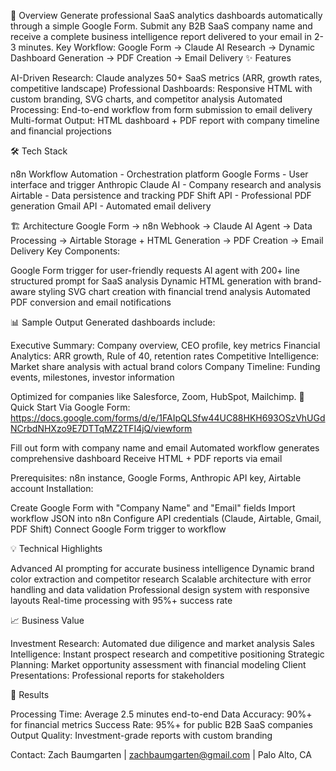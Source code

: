

🚀 Overview
Generate professional SaaS analytics dashboards automatically through a simple Google Form. Submit any B2B SaaS company name and receive a complete business intelligence report delivered to your email in 2-3 minutes.
Key Workflow: Google Form → Claude AI Research → Dynamic Dashboard Generation → PDF Creation → Email Delivery
✨ Features

AI-Driven Research: Claude analyzes 50+ SaaS metrics (ARR, growth rates, competitive landscape)
Professional Dashboards: Responsive HTML with custom branding, SVG charts, and competitor analysis
Automated Processing: End-to-end workflow from form submission to email delivery
Multi-format Output: HTML dashboard + PDF report with company timeline and financial projections

🛠️ Tech Stack

n8n Workflow Automation - Orchestration platform
Google Forms - User interface and trigger
Anthropic Claude AI - Company research and analysis
Airtable - Data persistence and tracking
PDF Shift API - Professional PDF generation
Gmail API - Automated email delivery

🏗️ Architecture
Google Form → n8n Webhook → Claude AI Agent → Data Processing → 
Airtable Storage + HTML Generation → PDF Creation → Email Delivery
Key Components:

Google Form trigger for user-friendly requests
AI agent with 200+ line structured prompt for SaaS analysis
Dynamic HTML generation with brand-aware styling
SVG chart creation with financial trend analysis
Automated PDF conversion and email notifications

📊 Sample Output
Generated dashboards include:

Executive Summary: Company overview, CEO profile, key metrics
Financial Analytics: ARR growth, Rule of 40, retention rates
Competitive Intelligence: Market share analysis with actual brand colors
Company Timeline: Funding events, milestones, investor information

Optimized for companies like Salesforce, Zoom, HubSpot, Mailchimp.
🚀 Quick Start
Via Google Form: https://docs.google.com/forms/d/e/1FAIpQLSfw44UC88HKH693OSzVhUGdNCrbdNHXzo9E7DTTqMZ2TFI4jQ/viewform

Fill out form with company name and email
Automated workflow generates comprehensive dashboard
Receive HTML + PDF reports via email

Prerequisites: n8n instance, Google Forms, Anthropic API key, Airtable account
Installation:

Create Google Form with "Company Name" and "Email" fields
Import workflow JSON into n8n
Configure API credentials (Claude, Airtable, Gmail, PDF Shift)
Connect Google Form trigger to workflow

💡 Technical Highlights

Advanced AI prompting for accurate business intelligence
Dynamic brand color extraction and competitor research
Scalable architecture with error handling and data validation
Professional design system with responsive layouts
Real-time processing with 95%+ success rate

📈 Business Value

Investment Research: Automated due diligence and market analysis
Sales Intelligence: Instant prospect research and competitive positioning
Strategic Planning: Market opportunity assessment with financial modeling
Client Presentations: Professional reports for stakeholders

🎯 Results

Processing Time: Average 2.5 minutes end-to-end
Data Accuracy: 90%+ for financial metrics
Success Rate: 95%+ for public B2B SaaS companies
Output Quality: Investment-grade reports with custom branding


Contact: Zach Baumgarten | zachbaumgarten@gmail.com | Palo Alto, CA
